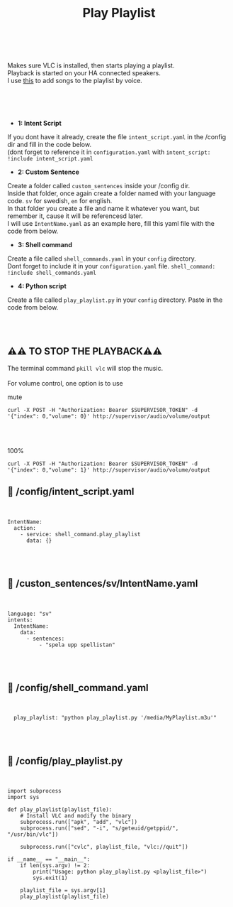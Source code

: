 
<h1 align="center">
<br>

Play Playlist

</h1><br>
<br><br>

Makes sure VLC is installed, then starts playing a playlist. <br> 
Playback is started on your HA connected speakers. <br>
I use [this](https://github.com/pungkula1337anka/Voice-Stuff/blob/main/AddSongToPlaylist.md) to add songs to the playlist by voice. <br> 

<br><br><br>


- **1: Intent Script** <br>

If you dont have it already, create the file `intent_script.yaml` in the /config dir and fill in the code below.<br>
(dont forget to reference it in `configuration.yaml` with `intent_script: !include intent_script.yaml`<br> 

- **2: Custom Sentence** <br>

Create a folder called `custom_sentences` inside your /config dir.<br>
Inside that folder, once again create a folder named with your language code. `sv` for swedish, `en` for english.<br>
In that folder you create a file and name it whatever you want, but remember it, cause it will be referencesd later.<br>
I will use `IntentName.yaml` as an example here, fill this yaml file with the code from below. <br>

- **3: Shell command** <br>

Create a file called `shell_commands.yaml` in your `config` directory. <br>
Dont forget to include it in your `configuration.yaml` file. `shell_command: !include shell_commands.yaml` <br>

- **4: Python script** <br>

Create a file called `play_playlist.py` in your `config` directory. Paste in the code from below. <br>


<br><br>



## **⚠️⚠️ TO STOP THE PLAYBACK⚠️⚠️** <br>


The terminal command `pkill vlc` will stop the music.<br><br>
For volume control, one option is to use<br>

mute
```
curl -X POST -H "Authorization: Bearer $SUPERVISOR_TOKEN" -d '{"index": 0,"volume": 0}' http://supervisor/audio/volume/output
```

<br><br>

100%
```
curl -X POST -H "Authorization: Bearer $SUPERVISOR_TOKEN" -d '{"index": 0,"volume": 1}' http://supervisor/audio/volume/output
```





## 🦆 /config/intent_script.yaml <br>


<br>


```
IntentName:
  action:
    - service: shell_command.play_playlist
      data: {}
```

<br><br>


## 🦆 /custon_sentences/sv/IntentName.yaml <br>


<br>

```
language: "sv"
intents:
  IntentName:
    data:
      - sentences:
          - "spela upp spellistan"
```

<br><br>


## 🦆 /config/shell_command.yaml <br>


<br>


```
  play_playlist: "python play_playlist.py '/media/MyPlaylist.m3u'"
```

<br><br>


## 🦆 /config/play_playlist.py <br>


<br>


```
import subprocess
import sys

def play_playlist(playlist_file):
    # Install VLC and modify the binary
    subprocess.run(["apk", "add", "vlc"])
    subprocess.run(["sed", "-i", "s/geteuid/getppid/", "/usr/bin/vlc"])

    subprocess.run(["cvlc", playlist_file, "vlc://quit"])

if __name__ == "__main__":
    if len(sys.argv) != 2:
        print("Usage: python play_playlist.py <playlist_file>")
        sys.exit(1)

    playlist_file = sys.argv[1]
    play_playlist(playlist_file)
```

<br><br>
